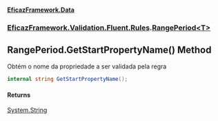 #### [EficazFramework.Data](EficazFrameworkData.md 'EficazFramework Data')
### [EficazFramework.Validation.Fluent.Rules](EficazFrameworkData.md#EficazFramework.Validation.Fluent.Rules 'EficazFramework.Validation.Fluent.Rules').[RangePeriod&lt;T&gt;](EficazFramework.Validation.Fluent.Rules/RangePeriod_T_.md 'EficazFramework.Validation.Fluent.Rules.RangePeriod<T>')

## RangePeriod<T>.GetStartPropertyName() Method

Obtém o nome da propriedade a ser validada pela regra

```csharp
internal string GetStartPropertyName();
```

#### Returns
[System.String](https://docs.microsoft.com/en-us/dotnet/api/System.String 'System.String')